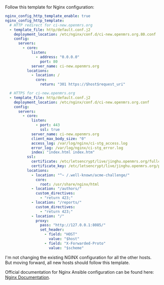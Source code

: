 Follow this template for Nginx configuration:
```yaml
nginx_config_http_template_enable: true
nginx_config_http_template:
  # HTTP redirect for ci-new.openmrs.org
  - template_file: http/default.conf.j2
    deployment_location: /etc/nginx/conf.d/ci-new.openmrs.org.80.conf
    config:
      servers:
        - core:
            listen:
              - address: "0.0.0.0"
                port: 80
            server_name: ci-new.openmrs.org
          locations:
            - location: /
              core:
                return: "301 https://$host$request_uri"

  # HTTPS for ci-new.openmrs.org
  - template_file: http/default.conf.j2
    deployment_location: /etc/nginx/conf.d/ci-new.openmrs.org.conf
    config:
      servers:
        - core:
            listen:
              - port: 443
                ssl: true
            server_name: ci-new.openmrs.org
            client_max_body_size: "0"
            access_log: /var/log/nginx/ci-stg_access.log
            error_log: /var/log/nginx/ci-stg_error.log
            index: "index.html index.htm"
          ssl:
            certificate: /etc/letsencrypt/live/jinghu.openmrs.org/fullchain.pem
            certificate_key: /etc/letsencrypt/live/jinghu.openmrs.org/privkey.pem
          locations:
            - location: "^~ /.well-known/acme-challenge/"
              core:
                root: /usr/share/nginx/html
            - location: "/authors/"
              custom_directives:
                - "return 423;"
            - location: "/reports/"
              custom_directives:
                - "return 423;"
            - location: "/"
              proxy:
                pass: "http://127.0.0.1:8085/"
                set_header:
                  - field: "HOST"
                    value: "$host"
                  - field: "X-Forwarded-Proto"
                    value: "$scheme"
```

I'm not changing the existing NGINX configuration for all the other hosts. But moving forward, all new hosts should follow this template.

Official documentation for Nginx Ansible configuration can be found here: [Nginx Documentation](https://github.com/nginx/ansible-role-nginx-config/blob/main/defaults/main/template.yml).